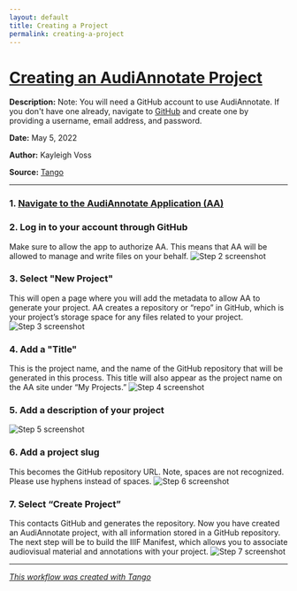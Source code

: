```yaml
---
layout: default
title: Creating a Project
permalink: creating-a-project
---
```

<!-- Add an essay or interpretive material below this line,
using HTML or markdown.  Do not modify this file above this line -->

# [Creating an AudiAnnotate Project](https://app.tango.us/app/workflow/8cfc8453-0505-4172-809d-c1f11c187e29?utm_source=markdown&utm_medium=markdown&utm_campaign=workflow%20export%20links)

__Description:__ 
Note: You will need a GitHub account to use AudiAnnotate. If you don't have one already, navigate to [GitHub](https://github.com/join) and create one by providing a username, email address, and password.


__Date:__ May 5, 2022

__Author:__ Kayleigh Voss

__Source:__ [Tango](https://app.tango.us/app/workflow/8cfc8453-0505-4172-809d-c1f11c187e29?utm_source=markdown&utm_medium=markdown&utm_campaign=workflow%20export%20links)

***

### 1. [Navigate to the AudiAnnotate Application (AA)](http://audiannotate.brumfieldlabs.com)


### 2. Log in to your account through GitHub
Make sure to allow the app to authorize AA. This means that AA will be allowed to manage and write files on your behalf.
![Step 2 screenshot](https://images.tango.us/public/screenshot_e449590f-beea-42f3-8642-7f654788b381?crop=focalpoint&fit=crop&fp-x=0.7186&fp-y=0.0718&fp-z=2.7688&w=1200&mark-w=0.2&mark-pad=0&mark64=aHR0cHM6Ly9pbWFnZXMudGFuZ28udXMvc3RhdGljL21hZGUtd2l0aC10YW5nby13YXRlcm1hcmsucG5n&ar=2880%3A1406)


### 3. Select "New Project"
This will open a page where you will add the metadata to allow AA to generate your project. AA creates a repository or “repo” in GitHub, which is your project’s storage space for any files related to your project.
![Step 3 screenshot](https://images.tango.us/public/screenshot_1c882e5c-bd12-4960-9b99-d75c79b17951?crop=focalpoint&fit=crop&fp-x=0.1969&fp-y=0.8585&fp-z=2.5806&w=1200&mark-w=0.2&mark-pad=0&mark64=aHR0cHM6Ly9pbWFnZXMudGFuZ28udXMvc3RhdGljL21hZGUtd2l0aC10YW5nby13YXRlcm1hcmsucG5n&ar=2880%3A1406)


### 4. Add a "Title"
This is the project name, and the name of the GitHub repository that will be generated in this process. This title will also appear as the project name on the AA site under “My Projects.”
![Step 4 screenshot](https://images.tango.us/public/screenshot_6d558217-a424-4853-bcda-fe9744eb6048?crop=focalpoint&fit=crop&fp-x=0.2625&fp-y=0.2162&fp-z=1.9277&w=1200&mark-w=0.2&mark-pad=0&mark64=aHR0cHM6Ly9pbWFnZXMudGFuZ28udXMvc3RhdGljL21hZGUtd2l0aC10YW5nby13YXRlcm1hcmsucG5n&ar=2880%3A1406)


### 5. Add a description of your project
![Step 5 screenshot](https://images.tango.us/public/screenshot_f46b4e6d-a8d1-4811-a347-827c8868a6d1?crop=focalpoint&fit=crop&fp-x=0.2625&fp-y=0.3713&fp-z=1.9277&w=1200&mark-w=0.2&mark-pad=0&mark64=aHR0cHM6Ly9pbWFnZXMudGFuZ28udXMvc3RhdGljL21hZGUtd2l0aC10YW5nby13YXRlcm1hcmsucG5n&ar=2880%3A1406)


### 6. Add a project slug
This becomes the GitHub repository URL. Note, spaces are not recognized. Please use hyphens instead of spaces.
![Step 6 screenshot](https://images.tango.us/public/screenshot_d16ceb5c-4f98-45c7-acdb-0c2dea1d76ae?crop=focalpoint&fit=crop&fp-x=0.2625&fp-y=0.5263&fp-z=1.9277&w=1200&mark-w=0.2&mark-pad=0&mark64=aHR0cHM6Ly9pbWFnZXMudGFuZ28udXMvc3RhdGljL21hZGUtd2l0aC10YW5nby13YXRlcm1hcmsucG5n&ar=2880%3A1406)


### 7. Select “Create Project”
This contacts GitHub and generates the repository. Now you have created an AudiAnnotate project, with all information stored in a GitHub repository. The next step will be to build the IIIF Manifest, which allows you to associate audiovisual material and annotations with your project.
![Step 7 screenshot](https://images.tango.us/public/screenshot_bc2d5533-9446-4cb2-b1ea-cb6296e6b4e1?crop=focalpoint&fit=crop&fp-x=0.1938&fp-y=0.6885&fp-z=2.6230&w=1200&mark-w=0.2&mark-pad=0&mark64=aHR0cHM6Ly9pbWFnZXMudGFuZ28udXMvc3RhdGljL21hZGUtd2l0aC10YW5nby13YXRlcm1hcmsucG5n&ar=2880%3A1406)


***
_[This workflow was created with Tango](https://app.tango.us/app/workflow/8cfc8453-0505-4172-809d-c1f11c187e29?utm_source=markdown&utm_medium=markdown&utm_campaign=workflow%20export%20links)_
